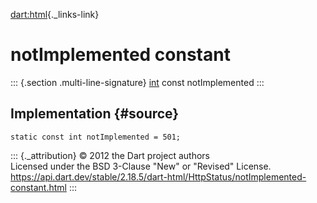 [dart:html](../../dart-html/dart-html-library){._links-link}

notImplemented constant
=======================

::: {.section .multi-line-signature}
[int](../../dart-core/int-class) const notImplemented
:::

Implementation {#source}
--------------

``` {.language-dart data-language="dart"}
static const int notImplemented = 501;
```

::: {._attribution}
© 2012 the Dart project authors\
Licensed under the BSD 3-Clause \"New\" or \"Revised\" License.\
<https://api.dart.dev/stable/2.18.5/dart-html/HttpStatus/notImplemented-constant.html>
:::
